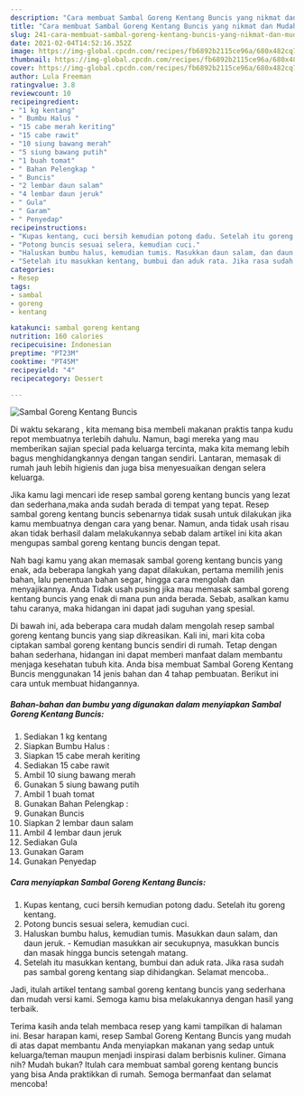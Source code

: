 ```yaml
---
description: "Cara membuat Sambal Goreng Kentang Buncis yang nikmat dan Mudah Dibuat"
title: "Cara membuat Sambal Goreng Kentang Buncis yang nikmat dan Mudah Dibuat"
slug: 241-cara-membuat-sambal-goreng-kentang-buncis-yang-nikmat-dan-mudah-dibuat
date: 2021-02-04T14:52:16.352Z
image: https://img-global.cpcdn.com/recipes/fb6892b2115ce96a/680x482cq70/sambal-goreng-kentang-buncis-foto-resep-utama.jpg
thumbnail: https://img-global.cpcdn.com/recipes/fb6892b2115ce96a/680x482cq70/sambal-goreng-kentang-buncis-foto-resep-utama.jpg
cover: https://img-global.cpcdn.com/recipes/fb6892b2115ce96a/680x482cq70/sambal-goreng-kentang-buncis-foto-resep-utama.jpg
author: Lula Freeman
ratingvalue: 3.8
reviewcount: 10
recipeingredient:
- "1 kg kentang"
- " Bumbu Halus "
- "15 cabe merah keriting"
- "15 cabe rawit"
- "10 siung bawang merah"
- "5 siung bawang putih"
- "1 buah tomat"
- " Bahan Pelengkap "
- " Buncis"
- "2 lembar daun salam"
- "4 lembar daun jeruk"
- " Gula"
- " Garam"
- " Penyedap"
recipeinstructions:
- "Kupas kentang, cuci bersih kemudian potong dadu. Setelah itu goreng kentang."
- "Potong buncis sesuai selera, kemudian cuci."
- "Haluskan bumbu halus, kemudian tumis. Masukkan daun salam, dan daun jeruk. Kemudian masukkan air secukupnya, masukkan buncis dan masak hingga buncis setengah matang."
- "Setelah itu masukkan kentang, bumbui dan aduk rata. Jika rasa sudah pas sambal goreng kentang siap dihidangkan. Selamat mencoba.."
categories:
- Resep
tags:
- sambal
- goreng
- kentang

katakunci: sambal goreng kentang 
nutrition: 160 calories
recipecuisine: Indonesian
preptime: "PT23M"
cooktime: "PT45M"
recipeyield: "4"
recipecategory: Dessert

---
```



![Sambal Goreng Kentang Buncis](https://img-global.cpcdn.com/recipes/fb6892b2115ce96a/680x482cq70/sambal-goreng-kentang-buncis-foto-resep-utama.jpg)

Di waktu  sekarang , kita memang bisa membeli makanan praktis tanpa kudu repot membuatnya terlebih dahulu. Namun, bagi mereka yang mau memberikan sajian special pada keluarga tercinta, maka kita memang lebih bagus menghidangkannya dengan tangan sendiri. Lantaran, memasak di rumah jauh lebih higienis dan juga bisa menyesuaikan dengan selera keluarga.

Jika kamu lagi mencari ide resep sambal goreng kentang buncis yang lezat dan sederhana,maka anda sudah berada di tempat yang tepat. Resep sambal goreng kentang buncis  sebenarnya tidak susah untuk dilakukan jika kamu membuatnya dengan cara yang benar. Namun, anda tidak usah risau akan tidak berhasil dalam melakukannya 
sebab dalam artikel ini kita akan mengupas sambal goreng kentang buncis dengan tepat.  



Nah bagi kamu yang akan memasak sambal goreng kentang buncis yang enak, ada beberapa langkah yang dapat dilakukan, pertama memilih jenis bahan, lalu penentuan bahan segar, hingga cara mengolah dan menyajikannya. Anda Tidak usah pusing jika mau memasak sambal goreng kentang buncis yang enak di mana pun anda berada. Sebab, asalkan kamu  tahu caranya, maka hidangan ini dapat jadi suguhan yang spesial.

Di bawah ini, ada beberapa cara mudah dalam mengolah resep sambal goreng kentang buncis yang siap dikreasikan. Kali ini, mari kita coba ciptakan sambal goreng kentang buncis sendiri di rumah. Tetap dengan bahan sederhana, hidangan ini dapat memberi manfaat dalam membantu menjaga kesehatan tubuh kita. Anda bisa membuat Sambal Goreng Kentang Buncis menggunakan 14 jenis bahan dan 4 tahap pembuatan. Berikut ini cara untuk membuat hidangannya.

<!--inarticleads1-->

##### Bahan-bahan dan bumbu yang digunakan dalam menyiapkan Sambal Goreng Kentang Buncis:

1. Sediakan 1 kg kentang
1. Siapkan  Bumbu Halus :
1. Siapkan 15 cabe merah keriting
1. Sediakan 15 cabe rawit
1. Ambil 10 siung bawang merah
1. Gunakan 5 siung bawang putih
1. Ambil 1 buah tomat
1. Gunakan  Bahan Pelengkap :
1. Gunakan  Buncis
1. Siapkan 2 lembar daun salam
1. Ambil 4 lembar daun jeruk
1. Sediakan  Gula
1. Gunakan  Garam
1. Gunakan  Penyedap




<!--inarticleads2-->

##### Cara menyiapkan Sambal Goreng Kentang Buncis:

1. Kupas kentang, cuci bersih kemudian potong dadu. Setelah itu goreng kentang.
1. Potong buncis sesuai selera, kemudian cuci.
1. Haluskan bumbu halus, kemudian tumis. Masukkan daun salam, dan daun jeruk. - Kemudian masukkan air secukupnya, masukkan buncis dan masak hingga buncis setengah matang.
1. Setelah itu masukkan kentang, bumbui dan aduk rata. Jika rasa sudah pas sambal goreng kentang siap dihidangkan. Selamat mencoba..




Jadi, itulah artikel tentang  sambal goreng kentang buncis  yang sederhana dan mudah versi kami. Semoga kamu bisa melakukannya dengan hasil yang terbaik. 

Terima kasih anda telah membaca resep yang kami tampilkan di halaman ini. Besar harapan kami, resep  Sambal Goreng Kentang Buncis yang mudah di atas dapat membantu Anda menyiapkan makanan yang sedap untuk keluarga/teman maupun menjadi inspirasi dalam berbisnis kuliner. Gimana nih? Mudah bukan? Itulah cara membuat sambal goreng kentang buncis yang bisa Anda praktikkan di rumah. Semoga bermanfaat dan selamat mencoba!

